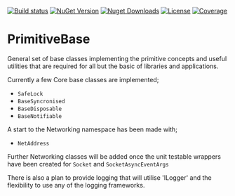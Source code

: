 [![Build status](https://ci.appveyor.com/api/projects/status/qkwacb5jf89oqs71?svg=true)](https://ci.appveyor.com/project/ekwus/primitivebase)
[![NuGet Version](https://img.shields.io/nuget/v/PrimitiveBase.svg)](https://www.nuget.org/packages?q=PrimitiveBase)
[![Nuget Downloads](https://img.shields.io/nuget/dt/PrimitiveBase.svg)](https://www.nuget.org/packages?q=PrimitiveBase)
[![License](https://img.shields.io/github/license/ekwus/PrimitiveBase.svg)](https://raw.githubusercontent.com/ekwus/PrimitiveBase/master/LICENSE)
[![Coverage](https://codecov.io/gh/ekwus/PrimitiveBase/branch/master/graph/badge.svg)](https://codecov.io/gh/ekwus/PrimitiveBase)

# PrimitiveBase

General set of base classes implementing the primitive concepts and useful utilities that are required for all but the basic of libraries and applications.

Currently a few Core base classes are implemented;

* `SafeLock`
* `BaseSyncronised`
* `BaseDisposable`
* `BaseNotifiable`

A start to the Networking namespace has been made with;

* `NetAddress`

Further Networking classes will be added once the unit testable wrappers have been created for `Socket` and `SocketAsyncEventArgs`

There is also a plan to provide logging that will utilise 'ILogger' and the flexibility to use any of the logging frameworks.